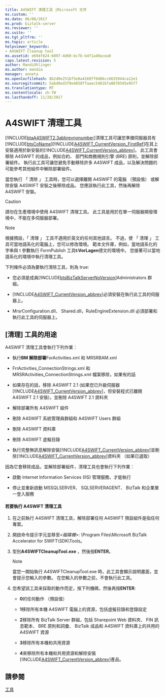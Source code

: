 ```yaml
---
title: A4SWIFT 清理工具 |Microsoft 文件
ms.custom: ''
ms.date: 06/08/2017
ms.prod: biztalk-server
ms.reviewer: ''
ms.suite: ''
ms.tgt_pltfrm: ''
ms.topic: article
helpviewer_keywords:
- A4SWIFT Cleanup tool
ms.assetid: e694f824-6097-4d60-bc7b-b4f1a40acea0
caps.latest.revision: 5
author: MandiOhlinger
ms.author: mandia
manager: anneta
ms.openlocfilehash: 8b2d0e251bf5e8a4169ff0d86cc6635944ca12e1
ms.sourcegitcommit: 5abd0ed3f9e4858ffaaec5481bfa8878595e95f7
ms.translationtype: MT
ms.contentlocale: zh-TW
ms.lasthandoff: 11/28/2017
---
```

# <a name="a4swift-cleanup-tool"></a>A4SWIFT 清理工具
[!INCLUDE[btaA4SWIFT2.3abbrevnonumber](../../includes/btaa4swift2-3abbrevnonumber-md.md)]清理工具可讓您準備伺服器具有[!INCLUDE[btsCoName](../../includes/btsconame-md.md)][!INCLUDE[A4SWIFT_CurrentVersion_FirstRef](../../includes/a4swift-currentversion-firstref-md.md)]在其上安裝適用於新安裝的[!INCLUDE[A4SWIFT_CurrentVersion_abbrev](../../includes/a4swift-currentversion-abbrev-md.md)]。 此工具會移除 A4SWIFT 的成品，例如合約、 部門和商務規則引擎 (BRE) 原則，並解除部署組件。 執行此工具可讓您避免手動移除許多 A4SWIFT 成品，以及解決問題的可能參考其他組件中解除部署組件。  
  
 當您執行 「 清除 」 工具時，您可以選擇離開 A4SWIFT 的電腦 （預設值） 或解除安裝 A4SWIFT 安裝之後移除成品。 您應該執行此工具，然後再解除 A4SWIFT 安裝。  
  
> [!CAUTION]
>  請勿在生產環境中使用 A4SWIFT 清理工具。 此工具是用於在單一伺服器開發環境中，不能在多伺服器部署。  
  
> [!NOTE]
>  根據預設，「 清理 」 工具不適用於英文的任何其他語言。 不過，使 「 清理 」 工具可當地語系化的電腦上，您可以修改環境。 範本文件庫，例如，當地語系化的字串與 t 參數執行 FormPublish 工具**t:VorLagen**德文的環境中。 您接著可以當地語系化的環境中執行清理工具。  
  
 下列條件必須為要執行清除工具，則為 true:  
  
-   您必須是成員[!INCLUDE[btsBizTalkServerNoVersion](../../includes/btsbiztalkservernoversion-md.md)]Administrators 群組。  
  
-   [!INCLUDE[A4SWIFT_CurrentVersion_abbrev](../../includes/a4swift-currentversion-abbrev-md.md)]必須安裝在執行此工具的伺服器上。  
  
-   MrsrConfiguration.dll、 Shared.dll，RuleEngineExtension.dll 必須部署和執行此工具的伺服器上。  
  
## <a name="what-the-cleanup-tool-does"></a>[清理] 工具的用途  
 A4SWIFT 清理工具會執行下列作業：  
  
-   執行**BM 解除部署**ForActivities.xml 和 MRSRBAM.xml  
  
-   FrrActivities_ConnectionStrings.xml 和 MRSRActivities_ConnectionStrings.xml 檔案移除，如果有的話  
  
-   如果存在的話，移除 A4SWIFT 2.1 (如果您已升級伺服器[!INCLUDE[A4SWIFT_CurrentVersion_abbrev](../../includes/a4swift-currentversion-abbrev-md.md)]，但安裝程式已離開 A4SWIFT 2.1 安裝)，並刪除 A4SWIFT 2.1 資料夾  
  
-   解除部署所有 A4SWIFT 組件  
  
-   刪除 A4SWIFT 系統管理員群組和 A4SWIFT Users 群組  
  
-   刪除 A4SWIFT 資料庫  
  
-   刪除 A4SWIFT 虛擬目錄  
  
-   執行完整無訊息解除安裝[!INCLUDE[A4SWIFT_CurrentVersion_abbrev](../../includes/a4swift-currentversion-abbrev-md.md)]並刪除[!INCLUDE[A4SWIFT_CurrentVersion_abbrev](../../includes/a4swift-currentversion-abbrev-md.md)]資料夾 （如果已選取）  
  
 因為它會移除成品，並解除部署組件，清理工具也會執行下列作業：  
  
-   啟動 Internet Information Services (IIS) 管理服務，才能執行  
  
-   停止並重新啟動 MSSQLSERVER、 SQLSERVERAGENT、 BizTalk 和企業單一登入服務  
  
#### <a name="to-run-the-a4swift-cleanup-tool"></a>若要執行 A4SWIFT 清理工具  
  
1.  在之前執行 A4SWIFT 清理工具，解除部署任何 A4SWIFT 預設組件是指任何專案。  
  
2.  開啟命令提示字元並移至\<*磁碟機*\>: \Program Files\Microsoft BizTalk Accelerator for SWIFT\SDK\Tools。  
  
3.  型別**A4SWIFTCleanupTool.exe** ，然後按**ENTER**。  
  
    > [!NOTE]
    >  當您一開始執行 A4SWIFTCleanupTool.exe 時，此工具會顯示說明畫面，並會提示您輸入的參數。 在您輸入的參數之前，不會執行此工具。  
  
4.  您希望該工具来採取的動作而定，按下列機碼，然後再按**ENTER**:  
  
    -   **0**的任何動作 （預設值）  
  
    -   **1**移除所有本機 A4SWIFT 電腦上的資源，包括虛擬目錄和登錄設定  
  
    -   **2**移除所有 BizTalk Server 群組，包括 Sharepoint Web 資料夾、 FIN 訊息範本、 BRE 原則和詞彙、 BizTalk 成品和 A4SWIFT 資料庫上的共用的 A4SWIFT 資源  
  
    -   **3**移除所有本機和共用資源  
  
    -   **4**來移除所有本機和共用資源和解除安裝[!INCLUDE[A4SWIFT_CurrentVersion_abbrev](../../includes/a4swift-currentversion-abbrev-md.md)]產品。  
  
## <a name="see-also"></a>請參閱  
 [工具](../../adapters-and-accelerators/accelerator-swift/tools.md)